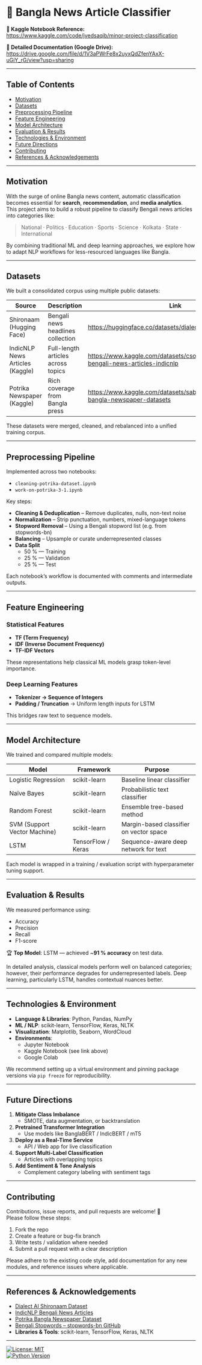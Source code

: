 # 📰 Bangla News Article Classifier

**📘 Kaggle Notebook Reference:**  
https://www.kaggle.com/code/jvedsaqib/minor-project-classification  

**📎 Detailed Documentation (Google Drive):**  
https://drive.google.com/file/d/1V3aPWrFe8x2uyxQdZfenYAxX-uGiY_rG/view?usp=sharing  

---

## Table of Contents

- [Motivation](#motivation)  
- [Datasets](#datasets)  
- [Preprocessing Pipeline](#preprocessing-pipeline)  
- [Feature Engineering](#feature-engineering)  
- [Model Architecture](#model-architecture)  
- [Evaluation & Results](#evaluation--results)  
- [Technologies & Environment](#technologies--environment)  
- [Future Directions](#future-directions)  
- [Contributing](#contributing)  
- [References & Acknowledgements](#references--acknowledgements)  

---

## Motivation

With the surge of online Bangla news content, automatic classification becomes essential for **search**, **recommendation**, and **media analytics**.  
This project aims to build a robust pipeline to classify Bengali news articles into categories like:

> National · Politics · Education · Sports · Science · Kolkata · State · International

By combining traditional ML and deep learning approaches, we explore how to adapt NLP workflows for less-resourced languages like Bangla.

---

## Datasets

We built a consolidated corpus using multiple public datasets:

| Source | Description | Link |
|---|---|---|
| Shironaam (Hugging Face) | Bengali news headlines collection | https://huggingface.co/datasets/dialect-ai/shironaam |
| IndicNLP News Articles (Kaggle) | Full-length articles across topics | https://www.kaggle.com/datasets/csoham/classification-bengali-news-articles-indicnlp |
| Potrika Newspaper (Kaggle) | Rich coverage from Bangla press | https://www.kaggle.com/datasets/sabbirhossainujjal/potrika-bangla-newspaper-datasets |

These datasets were merged, cleaned, and rebalanced into a unified training corpus.

---

## Preprocessing Pipeline

Implemented across two notebooks:  
- `cleaning-potrika-dataset.ipynb`  
- `work-on-potrika-3-1.ipynb`  

Key steps:

- **Cleaning & Deduplication** – Remove duplicates, nulls, non-text noise  
- **Normalization** – Strip punctuation, numbers, mixed-language tokens  
- **Stopword Removal** – Using a Bengali stopword list (e.g. from stopwords-bn)  
- **Balancing** – Upsample or curate underrepresented classes  
- **Data Split**  
  - 50 % — Training  
  - 25 % — Validation  
  - 25 % — Test  

Each notebook’s workflow is documented with comments and intermediate outputs.

---

## Feature Engineering

### Statistical Features  
- **TF (Term Frequency)**  
- **IDF (Inverse Document Frequency)**  
- **TF-IDF Vectors**

These representations help classical ML models grasp token-level importance.

### Deep Learning Features  
- **Tokenizer → Sequence of Integers**  
- **Padding / Truncation** → Uniform length inputs for LSTM  

This bridges raw text to sequence models.

---

## Model Architecture

We trained and compared multiple models:

| Model | Framework | Purpose |
|---|---|---|
| Logistic Regression | scikit-learn | Baseline linear classifier |
| Naïve Bayes | scikit-learn | Probabilistic text classifier |
| Random Forest | scikit-learn | Ensemble tree-based method |
| SVM (Support Vector Machine) | scikit-learn | Margin-based classifier on vector space |
| LSTM | TensorFlow / Keras | Sequence-aware deep network for text |

Each model is wrapped in a training / evaluation script with hyperparameter tuning support.

---

## Evaluation & Results

We measured performance using:

- Accuracy  
- Precision  
- Recall  
- F1-score  

🏆 **Top Model**: LSTM — achieved ~**91 % accuracy** on test data.

In detailed analysis, classical models perform well on balanced categories; however, their performance degrades for underrepresented labels. Deep learning, particularly LSTM, handles contextual nuances better.

---

## Technologies & Environment

- **Language & Libraries**: Python, Pandas, NumPy  
- **ML / NLP**: scikit-learn, TensorFlow, Keras, NLTK  
- **Visualization**: Matplotlib, Seaborn, WordCloud  
- **Environments**:  
  - Jupyter Notebook  
  - Kaggle Notebook (see link above)  
  - Google Colab  

We recommend setting up a virtual environment and pinning package versions via `pip freeze` for reproducibility.

---

## Future Directions

1. **Mitigate Class Imbalance**  
   - SMOTE, data augmentation, or backtranslation  
2. **Pretrained Transformer Integration**  
   - Use models like BanglaBERT / IndicBERT / mT5  
3. **Deploy as a Real-Time Service**  
   - API / Web app for live classification  
4. **Support Multi-Label Classification**  
   - Articles with overlapping topics  
5. **Add Sentiment & Tone Analysis**  
   - Complement category labeling with sentiment tags  

---

## Contributing

Contributions, issue reports, and pull requests are welcome! 🎉  
Please follow these steps:

1. Fork the repo  
2. Create a feature or bug-fix branch  
3. Write tests / validation where needed  
4. Submit a pull request with a clear description  

Please adhere to the existing code style, add documentation for any new modules, and reference issues where applicable.

---

## References & Acknowledgements

- [Dialect AI Shironaam Dataset](https://huggingface.co/datasets/dialect-ai/shironaam)  
- [IndicNLP Bengali News Articles](https://www.kaggle.com/datasets/csoham/classification-bengali-news-articles-indicnlp)  
- [Potrika Bangla Newspaper Dataset](https://www.kaggle.com/datasets/sabbirhossainujjal/potrika-bangla-newspaper-datasets)  
- [Bengali Stopwords – stopwords-bn GitHub](https://github.com/stopwords-iso/stopwords-bn)  
- **Libraries & Tools**: scikit-learn, TensorFlow, Keras, NLTK  


---


[![License: MIT](https://img.shields.io/badge/License-MIT-blue.svg)](LICENSE)  
[![Python Version](https://img.shields.io/badge/python-3.x-yellow.svg)](https://www.python.org/)  


